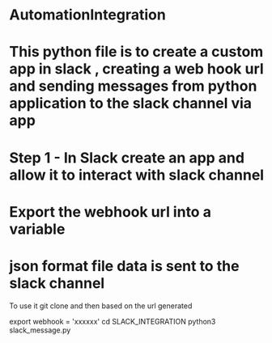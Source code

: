 # AutomationIntegration

# This python file is to create a custom app in slack , creating a web hook url and sending messages from python application to the slack channel via app
# Step 1 - In Slack create an app and allow it to interact with slack channel
# Export the webhook url into a variable
# json format file data is sent to the slack channel

To use it git clone and then based on the url generated

export webhook = 'xxxxxx' 
cd SLACK_INTEGRATION
python3 slack_message.py
